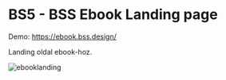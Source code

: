 # BS5 - BSS Ebook Landing page

Demo: https://ebook.bss.design/

Landing oldal ebook-hoz.

![ebooklanding](https://user-images.githubusercontent.com/57763511/152037501-71d63a49-eeab-4f97-a101-3a8f89ac642f.jpg)
